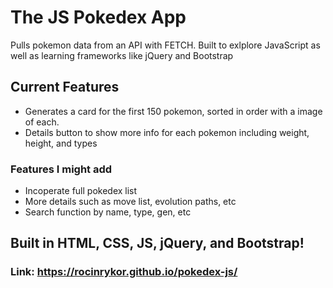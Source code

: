 # The JS Pokedex App

Pulls pokemon data from an API with FETCH. 
Built to exlplore JavaScript as well as learning frameworks like jQuery and Bootstrap

## Current Features
+ Generates a card for the first 150 pokemon, sorted in order with a image of each.
+ Details button to show more info for each pokemon including weight, height, and types

### Features I might add
+ Incoperate full pokedex list
+ More details such as move list, evolution paths, etc
+ Search function by name, type, gen, etc

## Built in HTML, CSS, JS, jQuery, and Bootstrap!

### Link: https://rocinrykor.github.io/pokedex-js/
